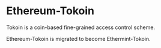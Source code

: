 # Ethereum-Tokoin
Tokoin is a coin-based fine-grained access control scheme.

Ethereum-Tokoin is migrated to become Ethermint-Tokoin.